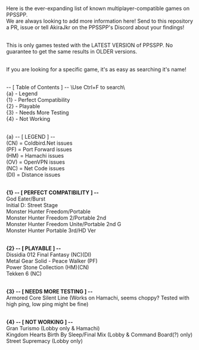 <br>Here is the ever-expanding list of known multiplayer-compatible games on PPSSPP.
<br>We are always looking to add more information here! Send to this repository a PR, issue or tell AkiraJkr on the PPSSPP's Discord about your findings!

<br>This is only games tested with the LATEST VERSION of PPSSPP. No guarantee to get the same results in OLDER versions.

<br>If you are looking for a specific game, it's as easy as searching it's name!

<br>-- [ Table of Contents ] -- \\Use Ctrl+F to search\\
<br>{a} - Legend
<br>{1} - Perfect Compatibility
<br>{2} - Playable
<br>{3} - Needs More Testing
<br>{4} - Not Working

<br>{a} -- [ LEGEND ] --
<br>(CN) = Coldbird.Net issues
<br>(PF) = Port Forward issues
<br>(HM) = Hamachi issues
<br>(OV) = OpenVPN issues
<br>(NC) = Net Code issues
<br>(DI) = Distance issues


<br><b>{1} -- [ PERFECT COMPATIBILITY ] --</b>
<br>God Eater/Burst
<br>Initial D: Street Stage
<br>Monster Hunter Freedom/Portable
<br>Monster Hunter Freedom 2/Portable 2nd
<br>Monster Hunter Freedom Unite/Portable 2nd G
<br>Monster Hunter Portable 3rd/HD Ver

<br><b>{2} -- [ PLAYABLE ] --</b>
<br>Dissidia 012 Final Fantasy (NC)(DI)
<br>Metal Gear Solid - Peace Walker (PF)
<br>Power Stone Collection (HM)(CN)
<br>Tekken 6 (NC)

<br><b>{3} -- [ NEEDS MORE TESTING ] --</b>
<br>Armored Core Silent Line (Works on Hamachi, seems choppy? Tested with high ping, low ping might be fine)

<br><b>{4} -- [ NOT WORKING ] --</b>
<br>Gran Turismo (Lobby only & Hamachi)
<br>Kingdom Hearts Birth By Sleep/Final Mix (Lobby & Command Board(?) only)
<br>Street Supremacy (Lobby only)